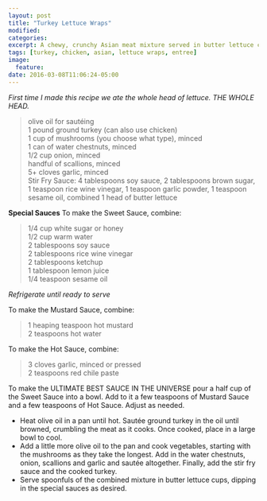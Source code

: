```yaml
---
layout: post
title: "Turkey Lettuce Wraps"
modified:
categories: 
excerpt: A chewy, crunchy Asian meat mixture served in butter lettuce cups with assorted dipping sauces.
tags: [turkey, chicken, asian, lettuce wraps, entree]
image:
  feature:
date: 2016-03-08T11:06:24-05:00
---
```


*First time I made this recipe we ate the whole head of lettuce. THE WHOLE HEAD.*

> olive oil for sautéing     
> 1 pound ground turkey (can also use chicken)     
> 1 cup of mushrooms (you choose what type), minced     
> 1 can of water chestnuts, minced    
> 1/2 cup onion, minced    
> handful of scallions, minced    
> 5+ cloves garlic, minced    
> Stir Fry Sauce: 4 tablespoons soy sauce, 2 tablespoons brown sugar, 1 teaspoon rice wine vinegar, 1 teaspoon garlic powder, 1 teaspoon sesame oil, combined
> 1 head of butter lettuce

**Special Sauces**
To make the Sweet Sauce, combine:
> 1/4 cup white sugar or honey     
> 1/2 cup warm water     
> 2 tablespoons soy sauce     
> 2 tablespoons rice wine vinegar     
> 2 tablespoons ketchup     
> 1 tablespoon lemon juice     
> 1/4 teaspoon sesame oil     

*Refrigerate until ready to serve*

To make the Mustard Sauce, combine:
> 1 heaping teaspoon hot mustard     
> 2 teaspoons hot water     

To make the Hot Sauce, combine:
> 3 cloves garlic, minced or pressed     
> 2 teaspoons red chile paste     

To make the ULTIMATE BEST SAUCE IN THE UNIVERSE pour a half cup of the Sweet Sauce into a bowl. Add to it a few teaspoons of Mustard Sauce and a few teaspoons of Hot Sauce. Adjust as needed. 

* Heat olive oil in a pan until hot. Sautée ground turkey in the oil until browned, crumbling the meat as it cooks. Once cooked, place in a large bowl to cool.
* Add a little more olive oil to the pan and cook vegetables, starting with the mushrooms as they take the longest. Add in the water chestnuts, onion, scallions and garlic and sautée altogether. Finally, add the stir fry sauce and the cooked turkey. 
* Serve spoonfuls of the combined mixture in butter lettuce cups, dipping in the special sauces as desired.